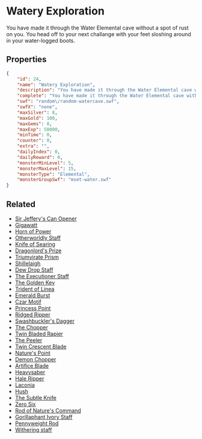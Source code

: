 # Watery Exploration

You have made it through the Water Elemental cave without a spot of rust on you. You head off to your next challange with your feet sloshing around in your water-logged boots.

## Properties

```json
{
    "id": 24,
    "name": "Watery Exploration",
    "description": "You have made it through the Water Elemental cave without a spot of rust on you. You head off to your next challange with your feet sloshing around in your water-logged boots.",
    "complete": "You have made it through the Water Elemental cave without a spot of rust on you. You head off to your next challange with your feet sloshing around in your water-logged boots.",
    "swf": "random\/random-watercave.swf",
    "swfX": "none",
    "maxSilver": 8,
    "maxGold": 100,
    "maxGems": 0,
    "maxExp": 50000,
    "minTime": 0,
    "counter": 0,
    "extra": "",
    "dailyIndex": 0,
    "dailyReward": 0,
    "monsterMinLevel": 5,
    "monsterMaxLevel": 15,
    "monsterType": "Elemental",
    "monsterGroupSwf": "mset-water.swf"
}
```

## Related

- [Sir Jeffery's Can Opener](../items/179-sir-jeffery-s-can-opener.md)
- [Gigawatt](../items/182-gigawatt.md)
- [Horn of Power](../items/205-horn-of-power.md)
- [Otherworldly Staff](../items/211-otherworldly-staff.md)
- [Knife of Searing](../items/234-knife-of-searing.md)
- [Dragonlord's Prize](../items/246-dragonlord-s-prize.md)
- [Triumvirate Prism](../items/277-triumvirate-prism.md)
- [Shillelaigh](../items/278-shillelaigh.md)
- [Dew Drop Staff](../items/284-dew-drop-staff.md)
- [The Executioner Staff](../items/289-the-executioner-staff.md)
- [The Golden Key](../items/294-the-golden-key.md)
- [Trident of Linea](../items/295-trident-of-linea.md)
- [Emerald Burst](../items/297-emerald-burst.md)
- [Czar Motif](../items/300-czar-motif.md)
- [Princess Point](../items/304-princess-point.md)
- [Ridged Ripper](../items/308-ridged-ripper.md)
- [Swashbuckler's Dagger](../items/315-swashbuckler-s-dagger.md)
- [The Chopper](../items/344-the-chopper.md)
- [Twin Bladed Rapier](../items/345-twin-bladed-rapier.md)
- [The Peeler](../items/346-the-peeler.md)
- [Twin Crescent Blade](../items/347-twin-crescent-blade.md)
- [Nature's Point](../items/357-nature-s-point.md)
- [Demon Chopper](../items/364-demon-chopper.md)
- [Artifice Blade](../items/373-artifice-blade.md)
- [Heavysaber](../items/374-heavysaber.md)
- [Hale Ripper](../items/375-hale-ripper.md)
- [Laconia](../items/376-laconia.md)
- [Hush](../items/377-hush.md)
- [The Subtle Knife](../items/378-the-subtle-knife.md)
- [Zero Six](../items/379-zero-six.md)
- [Rod of Nature's Command](../items/381-rod-of-nature-s-command.md)
- [Gorillaphant Ivory Staff](../items/382-gorillaphant-ivory-staff.md)
- [Pennyweight Rod](../items/383-pennyweight-rod.md)
- [Withering staff](../items/384-withering-staff.md)

